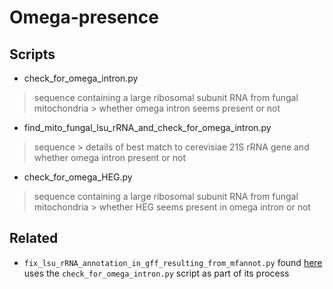 # Omega-presence

## Scripts

* check_for_omega_intron.py
>sequence containing a large ribosomal subunit RNA from fungal mitochondria > whether omega intron seems present or not


* find_mito_fungal_lsu_rRNA_and_check_for_omega_intron.py
>sequence > details of best match to cerevisiae 21S rRNA gene and whether omega intron present or not

* check_for_omega_HEG.py
>sequence containing a large ribosomal subunit RNA from fungal mitochondria > whether HEG seems present in omega intron or not


## Related

* `fix_lsu_rRNA_annotation_in_gff_resulting_from_mfannot.py` found [here](https://github.com/fomightez/sequencework/tree/master/Adjust_Annotation) uses the `check_for_omega_intron.py` script as part of its process

